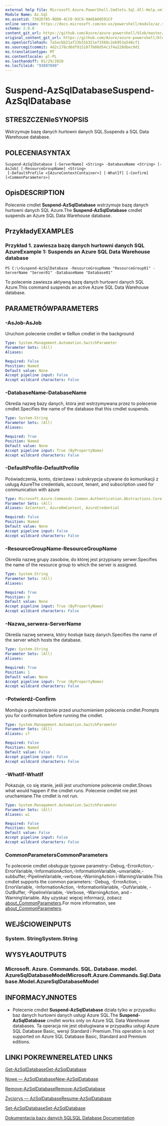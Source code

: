 ```yaml
---
external help file: Microsoft.Azure.PowerShell.Cmdlets.Sql.dll-Help.xml
Module Name: Az.Sql
ms.assetid: 7302D785-9DD0-4CC0-93C9-9A6EA60591CF
online version: https://docs.microsoft.com/en-us/powershell/module/az.sql/suspend-azsqldatabase
schema: 2.0.0
content_git_url: https://github.com/Azure/azure-powershell/blob/master/src/Sql/Sql/help/Suspend-AzSqlDatabase.md
original_content_git_url: https://github.com/Azure/azure-powershell/blob/master/src/Sql/Sql/help/Suspend-AzSqlDatabase.md
ms.openlocfilehash: 7a5ecbb21af23b31b321ef1568c2eb953a548cf1
ms.sourcegitcommit: 4d2c178cd6df9151877b08d54c1f4a228dbec9d1
ms.translationtype: MT
ms.contentlocale: pl-PL
ms.lasthandoff: 01/29/2020
ms.locfileid: "93887698"
---
```

# <span data-ttu-id="8e5c6-101">Suspend-AzSqlDatabase</span><span class="sxs-lookup"><span data-stu-id="8e5c6-101">Suspend-AzSqlDatabase</span></span>

## <span data-ttu-id="8e5c6-102">STRESZCZENIe</span><span class="sxs-lookup"><span data-stu-id="8e5c6-102">SYNOPSIS</span></span>
<span data-ttu-id="8e5c6-103">Wstrzymuje bazę danych hurtowni danych SQL.</span><span class="sxs-lookup"><span data-stu-id="8e5c6-103">Suspends a SQL Data Warehouse database.</span></span>

## <span data-ttu-id="8e5c6-104">POLECENIA</span><span class="sxs-lookup"><span data-stu-id="8e5c6-104">SYNTAX</span></span>

```
Suspend-AzSqlDatabase [-ServerName] <String> -DatabaseName <String> [-AsJob] [-ResourceGroupName] <String>
 [-DefaultProfile <IAzureContextContainer>] [-WhatIf] [-Confirm] [<CommonParameters>]
```

## <span data-ttu-id="8e5c6-105">Opis</span><span class="sxs-lookup"><span data-stu-id="8e5c6-105">DESCRIPTION</span></span>
<span data-ttu-id="8e5c6-106">Polecenie cmdlet **Suspend-AzSqlDatabase** wstrzymuje bazę danych hurtowni danych SQL Azure.</span><span class="sxs-lookup"><span data-stu-id="8e5c6-106">The **Suspend-AzSqlDatabase** cmdlet suspends an Azure SQL Data Warehouse database.</span></span>

## <span data-ttu-id="8e5c6-107">Przykłady</span><span class="sxs-lookup"><span data-stu-id="8e5c6-107">EXAMPLES</span></span>

### <span data-ttu-id="8e5c6-108">Przykład 1. zawiesza bazę danych hurtowni danych SQL Azure</span><span class="sxs-lookup"><span data-stu-id="8e5c6-108">Example 1: Suspends an Azure SQL Data Warehouse database</span></span>
```
PS C:\>Suspend-AzSqlDatabase -ResourceGroupName "ResourceGroup01" -ServerName "Server01" -DatabaseName "Database01"
```

<span data-ttu-id="8e5c6-109">To polecenie zawiesza aktywną bazę danych hurtowni danych SQL Azure.</span><span class="sxs-lookup"><span data-stu-id="8e5c6-109">This command suspends an active Azure SQL Data Warehouse database.</span></span>

## <span data-ttu-id="8e5c6-110">PARAMETRÓW</span><span class="sxs-lookup"><span data-stu-id="8e5c6-110">PARAMETERS</span></span>

### <span data-ttu-id="8e5c6-111">-AsJob</span><span class="sxs-lookup"><span data-stu-id="8e5c6-111">-AsJob</span></span>
<span data-ttu-id="8e5c6-112">Uruchom polecenie cmdlet w tle</span><span class="sxs-lookup"><span data-stu-id="8e5c6-112">Run cmdlet in the background</span></span>

```yaml
Type: System.Management.Automation.SwitchParameter
Parameter Sets: (All)
Aliases:

Required: False
Position: Named
Default value: None
Accept pipeline input: False
Accept wildcard characters: False
```

### <span data-ttu-id="8e5c6-113">-DatabaseName</span><span class="sxs-lookup"><span data-stu-id="8e5c6-113">-DatabaseName</span></span>
<span data-ttu-id="8e5c6-114">Określa nazwę bazy danych, która jest wstrzymywana przez to polecenie cmdlet.</span><span class="sxs-lookup"><span data-stu-id="8e5c6-114">Specifies the name of the database that this cmdlet suspends.</span></span>

```yaml
Type: System.String
Parameter Sets: (All)
Aliases:

Required: True
Position: Named
Default value: None
Accept pipeline input: True (ByPropertyName)
Accept wildcard characters: False
```

### <span data-ttu-id="8e5c6-115">-DefaultProfile</span><span class="sxs-lookup"><span data-stu-id="8e5c6-115">-DefaultProfile</span></span>
<span data-ttu-id="8e5c6-116">Poświadczenia, konto, dzierżawa i subskrypcja używane do komunikacji z usługą Azure</span><span class="sxs-lookup"><span data-stu-id="8e5c6-116">The credentials, account, tenant, and subscription used for communication with azure</span></span>

```yaml
Type: Microsoft.Azure.Commands.Common.Authentication.Abstractions.Core.IAzureContextContainer
Parameter Sets: (All)
Aliases: AzContext, AzureRmContext, AzureCredential

Required: False
Position: Named
Default value: None
Accept pipeline input: False
Accept wildcard characters: False
```

### <span data-ttu-id="8e5c6-117">-ResourceGroupName</span><span class="sxs-lookup"><span data-stu-id="8e5c6-117">-ResourceGroupName</span></span>
<span data-ttu-id="8e5c6-118">Określa nazwę grupy zasobów, do której jest przypisany serwer.</span><span class="sxs-lookup"><span data-stu-id="8e5c6-118">Specifies the name of the resource group to which the server is assigned.</span></span>

```yaml
Type: System.String
Parameter Sets: (All)
Aliases:

Required: True
Position: 0
Default value: None
Accept pipeline input: True (ByPropertyName)
Accept wildcard characters: False
```

### <span data-ttu-id="8e5c6-119">-Nazwa_serwera</span><span class="sxs-lookup"><span data-stu-id="8e5c6-119">-ServerName</span></span>
<span data-ttu-id="8e5c6-120">Określa nazwę serwera, który hostuje bazę danych.</span><span class="sxs-lookup"><span data-stu-id="8e5c6-120">Specifies the name of the server which hosts the database.</span></span>

```yaml
Type: System.String
Parameter Sets: (All)
Aliases:

Required: True
Position: 1
Default value: None
Accept pipeline input: True (ByPropertyName)
Accept wildcard characters: False
```

### <span data-ttu-id="8e5c6-121">-Potwierdź</span><span class="sxs-lookup"><span data-stu-id="8e5c6-121">-Confirm</span></span>
<span data-ttu-id="8e5c6-122">Monituje o potwierdzenie przed uruchomieniem polecenia cmdlet.</span><span class="sxs-lookup"><span data-stu-id="8e5c6-122">Prompts you for confirmation before running the cmdlet.</span></span>

```yaml
Type: System.Management.Automation.SwitchParameter
Parameter Sets: (All)
Aliases: cf

Required: False
Position: Named
Default value: False
Accept pipeline input: False
Accept wildcard characters: False
```

### <span data-ttu-id="8e5c6-123">-WhatIf</span><span class="sxs-lookup"><span data-stu-id="8e5c6-123">-WhatIf</span></span>
<span data-ttu-id="8e5c6-124">Pokazuje, co się stanie, jeśli jest uruchomione polecenie cmdlet.</span><span class="sxs-lookup"><span data-stu-id="8e5c6-124">Shows what would happen if the cmdlet runs.</span></span>
<span data-ttu-id="8e5c6-125">Polecenie cmdlet nie jest uruchamiane.</span><span class="sxs-lookup"><span data-stu-id="8e5c6-125">The cmdlet is not run.</span></span>

```yaml
Type: System.Management.Automation.SwitchParameter
Parameter Sets: (All)
Aliases: wi

Required: False
Position: Named
Default value: False
Accept pipeline input: False
Accept wildcard characters: False
```

### <span data-ttu-id="8e5c6-126">CommonParameters</span><span class="sxs-lookup"><span data-stu-id="8e5c6-126">CommonParameters</span></span>
<span data-ttu-id="8e5c6-127">To polecenie cmdlet obsługuje typowe parametry:-Debug,-ErrorAction,-ErrorVariable,-InformationAction,-InformationVariable,-unvariable,-subbuffer,-PipelineVariable,-verbose,-WarningAction i-WarningVariable.</span><span class="sxs-lookup"><span data-stu-id="8e5c6-127">This cmdlet supports the common parameters: -Debug, -ErrorAction, -ErrorVariable, -InformationAction, -InformationVariable, -OutVariable, -OutBuffer, -PipelineVariable, -Verbose, -WarningAction, and -WarningVariable.</span></span> <span data-ttu-id="8e5c6-128">Aby uzyskać więcej informacji, zobacz [about_CommonParameters](https://go.microsoft.com/fwlink/?LinkID=113216).</span><span class="sxs-lookup"><span data-stu-id="8e5c6-128">For more information, see [about_CommonParameters](https://go.microsoft.com/fwlink/?LinkID=113216).</span></span>

## <span data-ttu-id="8e5c6-129">WEJŚCIOWE</span><span class="sxs-lookup"><span data-stu-id="8e5c6-129">INPUTS</span></span>

### <span data-ttu-id="8e5c6-130">System. String</span><span class="sxs-lookup"><span data-stu-id="8e5c6-130">System.String</span></span>

## <span data-ttu-id="8e5c6-131">WYSYŁA</span><span class="sxs-lookup"><span data-stu-id="8e5c6-131">OUTPUTS</span></span>

### <span data-ttu-id="8e5c6-132">Microsoft. Azure. Commands. SQL. Database. model. AzureSqlDatabaseModel</span><span class="sxs-lookup"><span data-stu-id="8e5c6-132">Microsoft.Azure.Commands.Sql.Database.Model.AzureSqlDatabaseModel</span></span>

## <span data-ttu-id="8e5c6-133">INFORMACYJN</span><span class="sxs-lookup"><span data-stu-id="8e5c6-133">NOTES</span></span>
* <span data-ttu-id="8e5c6-134">Polecenie cmdlet **Suspend-AzSqlDatabase** działa tylko w przypadku baz danych hurtowni danych usługi Azure SQL.</span><span class="sxs-lookup"><span data-stu-id="8e5c6-134">The **Suspend-AzSqlDatabase** cmdlet works only on Azure SQL Data Warehouse databases.</span></span> <span data-ttu-id="8e5c6-135">Ta operacja nie jest obsługiwana w przypadku usługi Azure SQL Database Basic, wersji Standard i Premium.</span><span class="sxs-lookup"><span data-stu-id="8e5c6-135">This operation is not supported on Azure SQL Database Basic, Standard and Premium editions.</span></span>

## <span data-ttu-id="8e5c6-136">LINKI POKREWNE</span><span class="sxs-lookup"><span data-stu-id="8e5c6-136">RELATED LINKS</span></span>

[<span data-ttu-id="8e5c6-137">Get-AzSqlDatabase</span><span class="sxs-lookup"><span data-stu-id="8e5c6-137">Get-AzSqlDatabase</span></span>](./Get-AzSqlDatabase.md)

[<span data-ttu-id="8e5c6-138">Nowe — AzSqlDatabase</span><span class="sxs-lookup"><span data-stu-id="8e5c6-138">New-AzSqlDatabase</span></span>](./New-AzSqlDatabase.md)

[<span data-ttu-id="8e5c6-139">Remove-AzSqlDatabase</span><span class="sxs-lookup"><span data-stu-id="8e5c6-139">Remove-AzSqlDatabase</span></span>](./Remove-AzSqlDatabase.md)

[<span data-ttu-id="8e5c6-140">Życiorys — AzSqlDatabase</span><span class="sxs-lookup"><span data-stu-id="8e5c6-140">Resume-AzSqlDatabase</span></span>](./Resume-AzSqlDatabase.md)

[<span data-ttu-id="8e5c6-141">Set-AzSqlDatabase</span><span class="sxs-lookup"><span data-stu-id="8e5c6-141">Set-AzSqlDatabase</span></span>](./Set-AzSqlDatabase.md)

[<span data-ttu-id="8e5c6-142">Dokumentacja bazy danych SQL</span><span class="sxs-lookup"><span data-stu-id="8e5c6-142">SQL Database Documentation</span></span>](https://docs.microsoft.com/azure/sql-database/)


